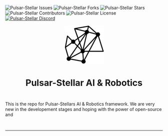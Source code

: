 ![Pulsar-Stellar Issues](https://img.shields.io/github/issues/pulsar-stellar/pulsar-stellar)
![Pulsar-Stellar Forks](https://img.shields.io/github/forks/pulsar-stellar/pulsar-stellar)
![Pulsar-Stellar Stars](https://img.shields.io/github/stars/pulsar-stellar/pulsar-stellar)
![Pulsar-Stellar Contributors](https://img.shields.io/github/contributors/pulsar-stellar/pulsar-stellar)
![Pulsar-Stellar License](https://img.shields.io/github/license/pulsar-stellar/pulsar-stellar)
[![Pulsar-Stellar Discord](https://img.shields.io/badge/pulsarstellar-discord-purple)](https://discord.gg/SS5DrupymV)

<div align="center" style="margin-top: 1em; margin-bottom: 3em;">
  <a href=""><img alt="ethereum logo" src="assets/pulsar-logo.svg" alt="pulsar-stellar" width="125"></a>
  <h1>Pulsar-Stellar AI & Robotics</h1>
</div>

This is the repo for Pulsar-Stellars AI & Robotics framework. We are very new in the developement stages and hoping with the power of open-source and 
<hr style="margin-top: 3em; margin-bottom: 3em;">

